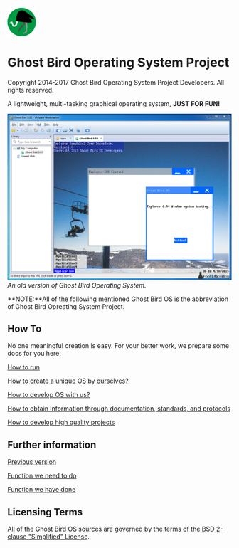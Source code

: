 ![Home Page](docs/logo.png)
# Ghost Bird Operating System Project #

Copyright 2014-2017 Ghost Bird Operating System Project Developers. All rights reserved.

A lightweight, multi-tasking graphical operating system, **JUST FOR FUN!**

![Old version](docs/old.png "An old version of Ghost Bird Operating System.")
*An old version of Ghost Bird Operating System.*

**NOTE:**All of the following mentioned Ghost Bird OS is the abbreviation of Ghost Bird Opreating System Project.

## How To ##

No one meaningful creation is easy. For your better work, we prepare some docs for you here:

[How to run](docs/HowTo/Run/index.md "docs/HowTo/Run/index.md")

[How to create a unique OS by ourselves?](docs/HowTo/CreateOS.md "docs/HowTo/CreateOS.md")

[How to develop OS with us?](docs/HoToTeamWork/index.md "docs/HoToTeamWork/index.md")

[How to obtain information through documentation, standards, and protocols](docs/HowTo/ObtainInformation/index.md "docs/HowTo/ObtainInformation/index.md")

[How to develop high quality projects](docs/HowTo/DevelopHighQuality/index.md "docs/HowTo/DevelopHighQuality/index.md")

## Further information ##

[Previous version](docs/PreviousVersion.md "docs/PreviousVersion.md")

[Function we need to do](docs/Plan.md "docs/Plan.md")

[Function we have done](docs/FunctionList.md "docs/FunctionList.md")

## Licensing Terms ##
All of the Ghost Bird OS sources are governed by the terms of the [BSD 2-clause "Simplified" License](https://github.com/MakeOS/GhostBirdOS/blob/master/LICENSE).
